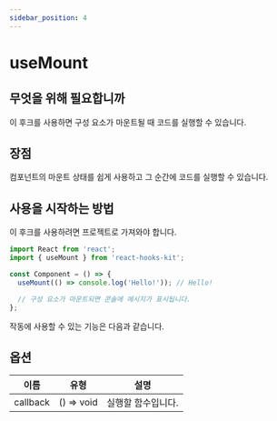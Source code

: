 ```yaml
---
sidebar_position: 4
---
```


# useMount

## 무엇을 위해 필요합니까

이 후크를 사용하면 구성 요소가 마운트될 때 코드를 실행할 수 있습니다.

## 장점

컴포넌트의 마운트 상태를 쉽게 사용하고 그 순간에 코드를 실행할 수 있습니다.

## 사용을 시작하는 방법

이 후크를 사용하려면 프로젝트로 가져와야 합니다.

```jsx
import React from 'react';
import { useMount } from 'react-hooks-kit';

const Component = () => {
  useMount(() => console.log('Hello!')); // Hello!

  // 구성 요소가 마운트되면 콘솔에 메시지가 표시됩니다.
};
```

작동에 사용할 수 있는 기능은 다음과 같습니다.

## 옵션

| 이름 | 유형 | 설명 |
| :---: | :---: | :---: |
| callback | () => void | 실행할 함수입니다. |
